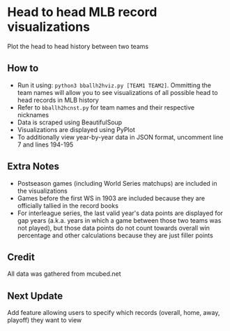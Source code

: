 # Head to head MLB record visualizations  
  
Plot the head to head history between two teams  

## How to  
  
* Run it using: ```python3 bballh2hviz.py [TEAM1 TEAM2]```. Ommitting the team names will allow you to see visualizations of all possible head to head records in MLB history  
* Refer to ```bballh2hcnst.py``` for team names and their respective nicknames  
* Data is scraped using BeautifulSoup  
* Visualizations are displayed using PyPlot  
* To additionally view year-by-year data in JSON format, uncomment line 7 and lines 194-195  
  
## Extra Notes
  
* Postseason games (including World Series matchups) are included in the visualizations  
* Games before the first WS in 1903 are included because they are officially tallied in the record books  
* For interleague series, the last valid year's data points are displayed for gap years (a.k.a. years in which a game between those two teams was not played), but those data points do not count towards overall win percentage and other calculations because they are just filler points  

## Credit  
  
All data was gathered from mcubed.net  
  
## Next Update  
  
Add feature allowing users to specify which records (overall, home, away, playoff) they want to view  